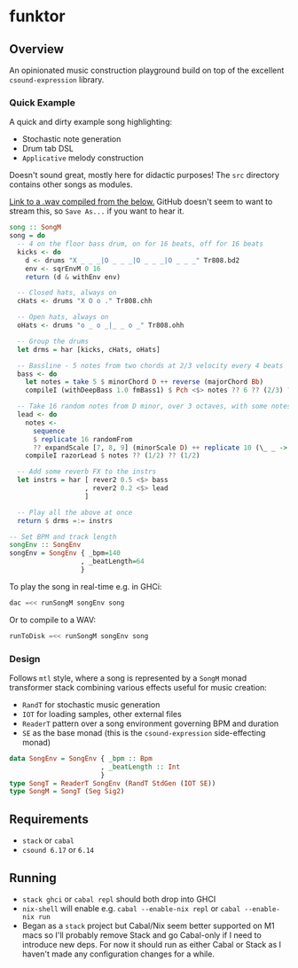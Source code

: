 # funktor

## Overview
An opinionated music construction playground build on top of the excellent `csound-expression` library.

### Quick Example
A quick and dirty example song highlighting:

- Stochastic note generation
- Drum tab DSL
- `Applicative` melody construction

Doesn't sound great, mostly here for didactic purposes!
The `src` directory contains other songs as modules.

[Link to a .wav compiled from the below.](/example.wav?raw=true) GitHub doesn't seem to want to stream this, so `Save As...` if you want to hear it.

```haskell
song :: SongM
song = do
  -- 4 on the floor bass drum, on for 16 beats, off for 16 beats
  kicks <- do
    d <- drums "X _ _ _|O _ _ _|O _ _ _|O _ _ _" Tr808.bd2
    env <- sqrEnvM 0 16
    return (d & withEnv env)

  -- Closed hats, always on
  cHats <- drums "X O o ." Tr808.chh

  -- Open hats, always on
  oHats <- drums "o _ o _|_ _ o _" Tr808.ohh

  -- Group the drums
  let drms = har [kicks, cHats, oHats]

  -- Bassline - 5 notes from two chords at 2/3 velocity every 4 beats
  bass <- do
    let notes = take 5 $ minorChord D ++ reverse (majorChord Bb)
    compileI (withDeepBass 1.0 fmBass1) $ Pch <$> notes ?? 6 ?? (2/3) ?? 4

  -- Take 16 random notes from D minor, over 3 octaves, with some notes silent.
  lead <- do
    notes <-
      sequence
      $ replicate 16 randomFrom
      ?? expandScale [7, 8, 9] (minorScale D) ++ replicate 10 (\_ _ -> Silent (1/2))
    compileI razorLead $ notes ?? (1/2) ?? (1/2)

  -- Add some reverb FX to the instrs
  let instrs = har [ rever2 0.5 <$> bass
                   , rever2 0.2 <$> lead
                   ]

  -- Play all the above at once
  return $ drms =:= instrs

-- Set BPM and track length
songEnv :: SongEnv
songEnv = SongEnv { _bpm=140
                  , _beatLength=64
                  }
```

To play the song in real-time e.g. in GHCi:
```haskell
dac =<< runSongM songEnv song
```

Or to compile to a WAV:
```haskell
runToDisk =<< runSongM songEnv song
```

### Design

Follows `mtl` style, where a song is represented by a `SongM` monad transformer stack combining various effects useful for music creation:

- `RandT` for stochastic music generation
- `IOT` for loading samples, other external files
- `ReaderT` pattern over a song environment governing BPM and duration
- `SE` as the base monad (this is the `csound-expression` side-effecting monad)

```haskell
data SongEnv = SongEnv { _bpm :: Bpm
                       , _beatLength :: Int
                       }
type SongT = ReaderT SongEnv (RandT StdGen (IOT SE))
type SongM = SongT (Seg Sig2)
```

## Requirements
- `stack` or `cabal`
- `csound 6.17` or `6.14`

## Running
- `stack ghci` or `cabal repl` should both drop into GHCI
- `nix-shell` will enable e.g. `cabal --enable-nix repl` or `cabal --enable-nix run`
- Began as a `stack` project but Cabal/Nix seem better supported on M1 macs so I'll probably remove Stack and go Cabal-only if I need to introduce new deps. For now it should run as either Cabal or Stack as I haven't made any configuration changes for a while.
